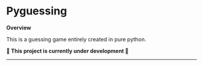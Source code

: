 # Pyguessing

**Overview**

This is a guessing game entirely created in pure python.

**:construction: This project is currently under development :construction:**

---
